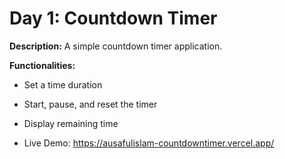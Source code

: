 # Day 1: Countdown Timer

**Description:** A simple countdown timer application.

**Functionalities:**

- Set a time duration
- Start, pause, and reset the timer
- Display remaining time

- Live Demo: https://ausafulislam-countdowntimer.vercel.app/
  
